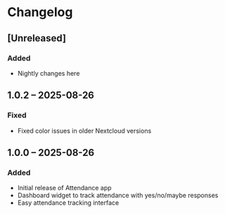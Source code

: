 # Changelog

## [Unreleased]

### Added

- Nightly changes here

## 1.0.2 – 2025-08-26

### Fixed

- Fixed color issues in older Nextcloud versions

## 1.0.0 – 2025-08-26

### Added

- Initial release of Attendance app
- Dashboard widget to track attendance with yes/no/maybe responses
- Easy attendance tracking interface
